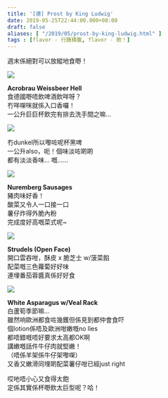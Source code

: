 ```yaml
---
title: '[德] Prost by King Ludwig'
date: 2019-05-25T22:44:00.000+08:00
draft: false
aliases: [ "/2019/05/prost-by-king-ludwig.html" ]
tags : [flavor - 行膳積腹, flavor - 飲！]
---
```


週末係絕對可以放縱地食嘢！  

![](https://1.bp.blogspot.com/-XcrIqFxvwGQ/XOlJie2vQMI/AAAAAAAAJuY/QFs2UwAXSnUXxwBhqESc4pUIY_0Uf90FwCLcBGAs/s640/IMG_20190525_193904.jpg)

**Acrobrau Weissbeer Hell**  
食德國嘢唔飲啤酒飲咩呀？  
冇咩㗎咪就係入口香囉！  
一公升巨巨杯飲完有排去洗手間之嘛…  

![](https://1.bp.blogspot.com/-zfAO9nqaRHc/XOlJnKbDMEI/AAAAAAAAJuc/CrktKzmD6yMQWJgQfDQx2cAHwSLG1Z5dwCLcBGAs/s640/IMG_20190525_193953.jpg)

冇dunkel所以嚟咗呢杯黑啤  
一公升also，呃！個味淡咗啲啲  
都有淡淡香味… 嘅……  

![](https://1.bp.blogspot.com/-V3VGH9gXuQY/XOlJXKGfAhI/AAAAAAAAJuQ/pYTwIQF9wFEz10UkIPVsYPUD9wO7306BwCLcBGAs/s640/IMG_20190525_194840.jpg)

**Nuremberg Sausages**  
豬肉味好香！  
酸菜又令人一口接一口  
薯仔炸得外脆內粉  
完成度好高嘅菜式呢~  

![](https://1.bp.blogspot.com/-E2QEwsVn7OY/XOlJuviTtEI/AAAAAAAAJuk/U-hZOmRg-MkXcnq-blQWqOg48S34u_XXACLcBGAs/s640/IMG_20190525_194933.jpg)

**Strudels (Open Face)**  
開口雲吞咁，酥皮 x 脆芝士 w/菠菜餡  
配菜嘅三色蘿蔔好好味  
連埋番茄蓉醬真係好好食  

![](https://1.bp.blogspot.com/-H70kJCAj-a4/XOlJeMkyZNI/AAAAAAAAJuU/XvN8TVVRkyMqyktkuuzTSwRiBs20L47YwCLcBGAs/s640/IMG_20190525_200407.jpg)

**White Asparagus w/Veal Rack**  
白蘆筍季節嘛…  
雖然响歐洲都食咗幾鑊但係見到都仲會食吓  
個lotion係唔及歐洲咁嫩嘅no lies  
都唔錯嘅唔好要求太高都OK啊  
講嫩嘅話件牛仔肉就堅嫩！  
（唔係羊架係牛仔架嚟㗎）  
又香又嫩滑同埋啲配菜薯仔咁已經just right  
  
  
哎吔唔小心又食得太飽  
定係其實係杯嘢飲太巨型呢？哈！